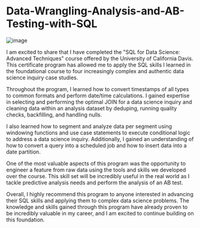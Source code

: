 # Data-Wrangling-Analysis-and-AB-Testing-with-SQL
![image](https://user-images.githubusercontent.com/74424705/236091415-5b4b2f52-9659-4035-8c74-3e3153643806.png)

I am excited to share that I have completed the "SQL for Data Science: Advanced Techniques" course offered by the University of California Davis. This certificate program has allowed me to apply the SQL skills I learned in the foundational course to four increasingly complex and authentic data science inquiry case studies.

Throughout the program, I learned how to convert timestamps of all types to common formats and perform date/time calculations. I gained expertise in selecting and performing the optimal JOIN for a data science inquiry and cleaning data within an analysis dataset by deduping, running quality checks, backfilling, and handling nulls.

I also learned how to segment and analyze data per segment using windowing functions and use case statements to execute conditional logic to address a data science inquiry. Additionally, I gained an understanding of how to convert a query into a scheduled job and how to insert data into a date partition.

One of the most valuable aspects of this program was the opportunity to engineer a feature from raw data using the tools and skills we developed over the course. This skill set will be incredibly useful in the real world as I tackle predictive analysis needs and perform the analysis of an AB test.

Overall, I highly recommend this program to anyone interested in advancing their SQL skills and applying them to complex data science problems. The knowledge and skills gained through this program have already proven to be incredibly valuable in my career, and I am excited to continue building on this foundation.
